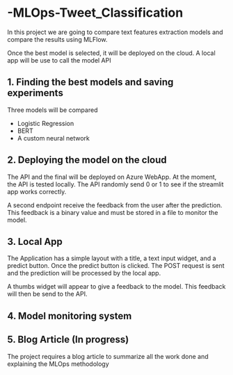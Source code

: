 # -MLOps-Tweet_Classification

In this project we are going to compare text features extraction models and compare the results using MLFlow.

Once the best model is selected, it will be deployed on the cloud. A local app will be use to call the model API

## 1. Finding the best models and saving experiments

Three models will be compared
- Logistic Regression
- BERT
- A custom neural network

## 2. Deploying the model on the cloud

The API and the final will be deployed on Azure WebApp. At the moment, the API is tested locally. The API randomly send 0 or 1 to see if the streamlit app works correctly.

A second endpoint receive the feedback from the user after the prediction. This feedback is a binary value and must be stored in a file to monitor the model.

## 3. Local App

The Application has a simple layout with a title, a text input widget, and a predict button. Once the predict button is clicked. The POST request is sent and the prediction will be processed by the local app.

A thumbs widget will appear to give a feedback to the model. This feedback will then be send to the API.

## 4. Model monitoring system

## 5. Blog Article (In progress)

The project requires a blog article to summarize all the work done and explaining the MLOps methodology
